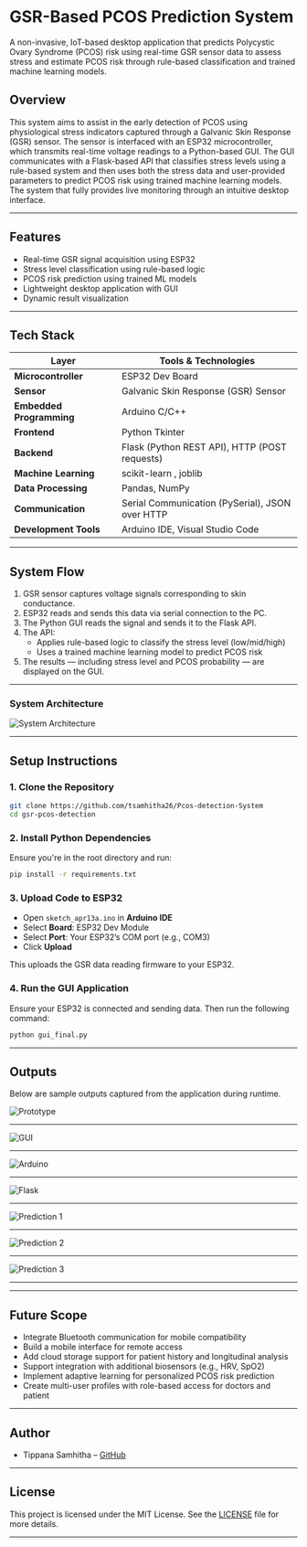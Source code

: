 # GSR-Based PCOS Prediction System

A non-invasive, IoT-based desktop application that predicts Polycystic Ovary Syndrome (PCOS) risk using real-time GSR sensor data to assess stress and estimate PCOS risk through rule-based classification and trained machine learning models. 


## Overview

This system aims to assist in the early detection of PCOS using physiological stress indicators captured through a Galvanic Skin Response (GSR) sensor. The sensor is interfaced with an ESP32 microcontroller, which transmits real-time voltage readings to a Python-based GUI. The GUI communicates with a Flask-based API that classifies stress levels using a rule-based system and then uses both the stress data and user-provided parameters to predict PCOS risk using trained machine learning models. The system that fully provides live monitoring through an intuitive desktop interface.

---

## Features

- Real-time GSR signal acquisition using ESP32
- Stress level classification using rule-based logic
- PCOS risk prediction using trained ML models
- Lightweight desktop application with GUI
- Dynamic result visualization 

---

## Tech Stack

| Layer             | Tools & Technologies                                              |
|------------------|-------------------------------------------------------------------|
| **Microcontroller** | ESP32 Dev Board                       |
| **Sensor**          | Galvanic Skin Response (GSR) Sensor            |
| **Embedded Programming** | Arduino C/C++                        |
| **Frontend**        | Python Tkinter                                   |
| **Backend**         | Flask (Python REST API), HTTP (POST requests)                  |
| **Machine Learning**| scikit-learn , joblib        |
| **Data Processing** | Pandas, NumPy                                                   |
| **Communication**   | Serial Communication (PySerial), JSON over HTTP                |
| **Development Tools** | Arduino IDE, Visual Studio Code                             |

---


## System Flow

1. GSR sensor captures voltage signals corresponding to skin conductance.
2. ESP32 reads and sends this data via serial connection to the PC.
3. The Python GUI reads the signal and sends it to the Flask API.
4. The API:
   - Applies rule-based logic to classify the stress level (low/mid/high)
   - Uses a trained machine learning model to predict PCOS risk
5. The results — including stress level and PCOS probability — are displayed on the GUI.

---
### System Architecture

![System Architecture](Diagrams/System_architecture.png)

---

## Setup Instructions

### 1. Clone the Repository

```bash
git clone https://github.com/tsamhitha26/Pcos-detection-System
cd gsr-pcos-detection
```

### 2. Install Python Dependencies
Ensure you're in the root directory and run:

```bash
pip install -r requirements.txt
```

### 3. Upload Code to ESP32

- Open `sketch_apr13a.ino` in **Arduino IDE**
- Select **Board**: ESP32 Dev Module  
- Select **Port**: Your ESP32’s COM port (e.g., COM3)  
- Click **Upload**

This uploads the GSR data reading firmware to your ESP32.

### 4. Run the GUI Application

Ensure your ESP32 is connected and sending data. Then run the following command:

```bash
python gui_final.py
```
---

## Outputs

Below are sample outputs captured from the application during runtime.

![Prototype](Diagrams/Prototype.jpg)

---
![GUI](Diagrams/GUI.png)

---
![Arduino](Diagrams/arduino.png)

---
![Flask](Diagrams/Flask.png)

---
![Prediction 1](Diagrams/low.png)

---
![Prediction 2](Diagrams/mid.png)

---
![Prediction 3](Diagrams/high.png)

---

---

## Future Scope

- Integrate Bluetooth communication for mobile compatibility
- Build a mobile interface for remote access
- Add cloud storage support for patient history and longitudinal analysis
- Support integration with additional biosensors (e.g., HRV, SpO2)
- Implement adaptive learning for personalized PCOS risk prediction
- Create multi-user profiles with role-based access for doctors and patient

---

## Author

- Tippana Samhitha – [GitHub](https://github.com/tsamhitha26)

---
## License

This project is licensed under the MIT License.
See the [LICENSE](LICENSE) file for more details.

---
